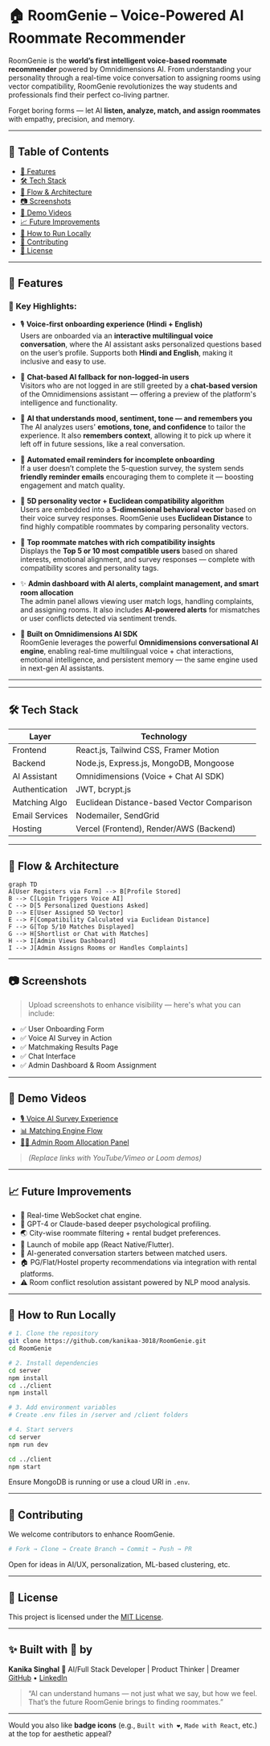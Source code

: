 # 🏠 RoomGenie – Voice-Powered AI Roommate Recommender

RoomGenie is the **world’s first intelligent voice-based roommate recommender** powered by Omnidimensions AI. From understanding your personality through a real-time voice conversation to assigning rooms using vector compatibility, RoomGenie revolutionizes the way students and professionals find their perfect co-living partner.

Forget boring forms — let AI **listen, analyze, match, and assign roommates** with empathy, precision, and memory.

---

## 📂 Table of Contents

- [🚀 Features](#-features)
- [🛠️ Tech Stack](#-tech-stack)
- [🔁 Flow & Architecture](#-flow--architecture)
- [📷 Screenshots](#-screenshots)
- [🎥 Demo Videos](#-demo-videos)
- [📈 Future Improvements](#-future-improvements)
- [📌 How to Run Locally](#-how-to-run-locally)
- [🤝 Contributing](#-contributing)
- [📄 License](#-license)

---

## 🚀 Features

### 🌟 Key Highlights:

- 🎙️ **Voice-first onboarding experience (Hindi + English)**  
  Users are onboarded via an **interactive multilingual voice conversation**, where the AI assistant asks personalized questions based on the user’s profile. Supports both **Hindi and English**, making it inclusive and easy to use.

- 💬 **Chat-based AI fallback for non-logged-in users**  
  Visitors who are not logged in are still greeted by a **chat-based version** of the Omnidimensions assistant — offering a preview of the platform's intelligence and functionality.

- 🧠 **AI that understands mood, sentiment, tone — and remembers you**  
  The AI analyzes users' **emotions, tone, and confidence** to tailor the experience. It also **remembers context**, allowing it to pick up where it left off in future sessions, like a real conversation.

- 📧 **Automated email reminders for incomplete onboarding**  
  If a user doesn’t complete the 5-question survey, the system sends **friendly reminder emails** encouraging them to complete it — boosting engagement and match quality.

- 🧮 **5D personality vector + Euclidean compatibility algorithm**  
  Users are embedded into a **5-dimensional behavioral vector** based on their voice survey responses. RoomGenie uses **Euclidean Distance** to find highly compatible roommates by comparing personality vectors.

- 💑 **Top roommate matches with rich compatibility insights**  
  Displays the **Top 5 or 10 most compatible users** based on shared interests, emotional alignment, and survey responses — complete with compatibility scores and personality tags.

- ✨ **Admin dashboard with AI alerts, complaint management, and smart room allocation**  
  The admin panel allows viewing user match logs, handling complaints, and assigning rooms. It also includes **AI-powered alerts** for mismatches or user conflicts detected via sentiment trends.

- 🚀 **Built on Omnidimensions AI SDK**  
  RoomGenie leverages the powerful **Omnidimensions conversational AI engine**, enabling real-time multilingual voice + chat interactions, emotional intelligence, and persistent memory — the same engine used in next-gen AI assistants.

---

---

## 🛠️ Tech Stack

| Layer           | Technology                                   |
|----------------|-----------------------------------------------|
| Frontend       | React.js, Tailwind CSS, Framer Motion         |
| Backend        | Node.js, Express.js, MongoDB, Mongoose        |
| AI Assistant   | Omnidimensions (Voice + Chat AI SDK)          |
| Authentication | JWT, bcrypt.js                                |
| Matching Algo  | Euclidean Distance-based Vector Comparison    |
| Email Services | Nodemailer, SendGrid                          |
| Hosting        | Vercel (Frontend), Render/AWS (Backend)       |

---

## 🔁 Flow & Architecture

```mermaid
graph TD
A[User Registers via Form] --> B[Profile Stored]
B --> C[Login Triggers Voice AI]
C --> D[5 Personalized Questions Asked]
D --> E[User Assigned 5D Vector]
E --> F[Compatibility Calculated via Euclidean Distance]
F --> G[Top 5/10 Matches Displayed]
G --> H[Shortlist or Chat with Matches]
H --> I[Admin Views Dashboard]
I --> J[Admin Assigns Rooms or Handles Complaints]
````

---

## 📷 Screenshots

> Upload screenshots to enhance visibility — here's what you can include:

* ✅ User Onboarding Form
* ✅ Voice AI Survey in Action
* ✅ Matchmaking Results Page
* ✅ Chat Interface
* ✅ Admin Dashboard & Room Assignment

---

## 🎥 Demo Videos

* [🎙️ Voice AI Survey Experience](https://your-demo-link.com)
* [📊 Matching Engine Flow](https://your-demo-link.com)
* [👩‍💼 Admin Room Allocation Panel](https://your-demo-link.com)

> *(Replace links with YouTube/Vimeo or Loom demos)*

---

## 📈 Future Improvements

* 🔄 Real-time WebSocket chat engine.
* 🧠 GPT-4 or Claude-based deeper psychological profiling.
* 🌏 City-wise roommate filtering + rental budget preferences.
* 📱 Launch of mobile app (React Native/Flutter).
* 🤝 AI-generated conversation starters between matched users.
* 🏠 PG/Flat/Hostel property recommendations via integration with rental platforms.
* ⚠️ Room conflict resolution assistant powered by NLP mood analysis.

---

## 📌 How to Run Locally

```bash
# 1. Clone the repository
git clone https://github.com/kanikaa-3018/RoomGenie.git
cd RoomGenie

# 2. Install dependencies
cd server
npm install
cd ../client
npm install

# 3. Add environment variables
# Create .env files in /server and /client folders

# 4. Start servers
cd server
npm run dev

cd ../client
npm start
```

Ensure MongoDB is running or use a cloud URI in `.env`.

---

## 🤝 Contributing

We welcome contributors to enhance RoomGenie.

```bash
# Fork → Clone → Create Branch → Commit → Push → PR
```

Open for ideas in AI/UX, personalization, ML-based clustering, etc.

---

## 📄 License

This project is licensed under the [MIT License](LICENSE).

---

## ✨ Built with 💜 by

**Kanika Singhal**
🚀 AI/Full Stack Developer | Product Thinker | Dreamer
[GitHub](https://github.com/kanikaa-3018) • [LinkedIn](https://linkedin.com/in/kanika-singhal)

> “AI can understand humans — not just what we say, but how we feel. That’s the future RoomGenie brings to finding roommates.”

---


Would you also like **badge icons** (e.g., `Built with ❤️`, `Made with React`, etc.) at the top for aesthetic appeal?
```
